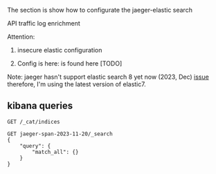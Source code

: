 The section is show how to configurate the jaeger-elastic search



API traffic log enrichment

Attention: 
1. insecure elastic configuration 

2. Config is here: is found here [TODO] 

Note: jaeger hasn't support elastic search 8 yet now (2023, Dec)
[issue](https://github.com/jaegertracing/jaeger/issues/3571) therefore, I'm
using the latest version of elastic7. 


## kibana queries
```
GET /_cat/indices

GET jaeger-span-2023-11-20/_search
{
    "query": {
        "match_all": {}
    }
}
```



